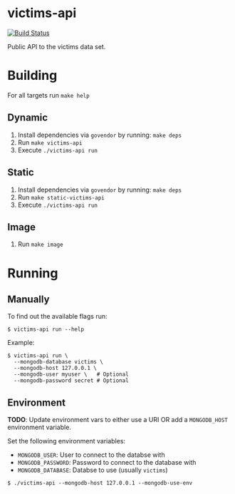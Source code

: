 victims-api
===========
[![Build Status](https://travis-ci.org/victims/victims-api.svg)](https://travis-ci.org/victims/victims-api/)

Public API to the victims data set.

Building
========

For all targets run ``make help``

Dynamic
-------
1. Install dependencies via ``govendor`` by running: ``make deps``
2. Run ``make victims-api``
3. Execute ``./victims-api run``

Static
------
1. Install dependencies via ``govendor`` by running: ``make deps``
2. Run ``make static-victims-api``
3. Execute ``./victims-api run``

Image
-----
1. Run ``make image``


Running
=======

Manually
--------
To find out the available flags run:

```
$ victims-api run --help
```

Example:
```
$ victims-api run \
  --mongodb-database victims \
  --mongodb-host 127.0.0.1 \
  --mongodb-user myuser \   # Optional
  --mongodb-password secret # Optional
```


Environment
-----------
**TODO**: Update environment vars to either use a URI OR add a ``MONGODB_HOST`` environment variable.

Set the following environment variables:

- ``MONGODB_USER``: User to connect to the databse with
- ``MONGODB_PASSWORD``: Password to connect to the database with
- ``MONGODB_DATABASE``: Databse to use (usually ``victims``)


```
$ ./victims-api --mongodb-host 127.0.0.1 --mongodb-use-env
```
